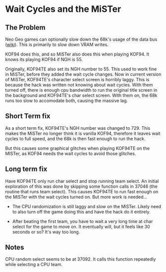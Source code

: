 # Wait Cycles and the MiSTer

## The Problem

Neo Geo games can optionally slow down the 68k's usage of the data bus ([wiki](https://wiki.neogeodev.org/index.php?title=Wait_cycle)). This is primarily to slow down VRAM writes.

KOF94 does this, and so MiSTer also does this when playing KOF94. It knows its playing KOF94 if NGH is 55.

Originally, KOF94TE also set its NGH number to 55. This used to work fine in MiSTer, before they added the wait cycle changes. Now in current version of MiSTer, KOF94TE's character select screen is horribly laggy. This is because the hack was written not knowing about wait cycles. With them turned off, there is enough cpu bandwidth to run the original title screen in the background and KOF94TE's char select screen. With them on, the 68k runs too slow to accomodate both, causing the massive lag.

## Short Term fix

As a short term fix, KOF94TE's NGH number was changed to 729. This makes the MiSTer no longer think it is vanilla KOF94, therefore it leaves wait cycles to full speed, and the 68k is then fast enough to run the hack.

But this causes some graphical glitches when playing KOF94TE on the MISTer, as KOF94 needs the wait cycles to avoid those glitches.

## Long term fix

Have KOF94TE only run char select and stop running team select. An initial exploration of this was done by skipping some function calls in 37046 (the routine that runs team select). This causes KOF94TE to run fast enough on the MiSTer with the wait cycles turned on. But more work is needed...

- The CPU randomization is still laggy and slow on the MiSTer. Likely need to also turn off the game doing this and have the hack do it entirely.

- After beating the first team, you have to wait a very long time at char select for the game to move on. It eventually will, but it feels like 30 seconds or so? It's way too long.

## Notes

CPU random select seems to be at 37092. It calls this function repeatedly while selecting a CPU team.
